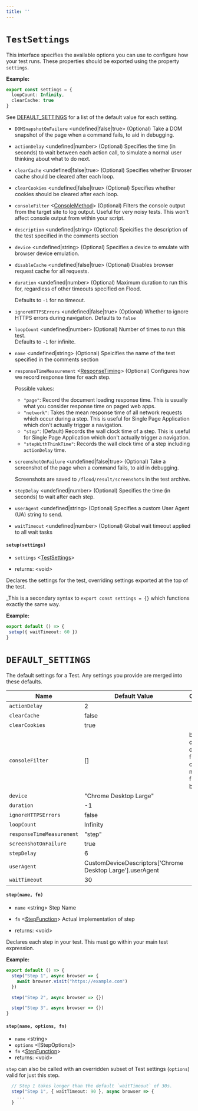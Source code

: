 ```yaml
---
title: ''
---
```

# `TestSettings`

This interface specifies the available options you can use to configure how your test runs. These properties should be exported using the property `settings`.

**Example:**

```typescript
export const settings = {
  loopCount: Infinity,
  clearCache: true
}
```

See [DEFAULT_SETTINGS] for a list of the default value for each setting.

* `DOMSnapshotOnFailure` &lt;undefined|false|true&gt; (Optional)   Take a DOM snapshot of the page when a command fails, to aid in debugging.  
* `actionDelay` &lt;undefined|number&gt; (Optional)   Specifies the time (in seconds) to wait between each action call, to simulate a normal user  
  thinking about what to do next.  
* `clearCache` &lt;undefined|false|true&gt; (Optional)   Specifies whether Brwoser cache should be cleared after each loop.  
* `clearCookies` &lt;undefined|false|true&gt; (Optional)   Specifies whether cookies should be cleared after each loop.  
* `consoleFilter` &lt;[ConsoleMethod][]&gt; (Optional)   Filters the console output from the target site to log output. Useful for very noisy tests. This won't affect console output from within your script.  
* `description` &lt;undefined|string&gt; (Optional)   Speicifies the description of the test specified in the comments section  
* `device` &lt;undefined|string&gt; (Optional)   Specifies a device to emulate with browser device emulation.  
* `disableCache` &lt;undefined|false|true&gt; (Optional)   Disables browser request cache for all requests.  
* `duration` &lt;undefined|number&gt; (Optional)   Maximum duration to run this for, regardless of other timeouts specified on Flood.  
    
  Defaults to `-1` for no timeout.  
    
* `ignoreHTTPSErrors` &lt;undefined|false|true&gt; (Optional)   Whether to ignore HTTPS errors during navigation. Defaults to `false`  
* `loopCount` &lt;undefined|number&gt; (Optional)   Number of times to run this test.  
  Defaults to `-1` for infinite.  
* `name` &lt;undefined|string&gt; (Optional)   Speicifies the name of the test specified in the comments section  
* `responseTimeMeasurement` &lt;[ResponseTiming]&gt; (Optional)   Configures how we record response time for each step.  
    
  Possible values:  
  - `"page"`: Record the document loading response time. This is usually what you consider response time on paged web apps.  
  - `"network"`: Takes the mean response time of all network requests which occur during a step. This is useful for Single Page Application which don't actually trigger a navigation.  
  - `"step"`: (Default) Records the wall clock time of a step. This is useful for Single Page Application which don't actually trigger a navigation.  
  - `"stepWithThinkTime"`: Records the wall clock time of a step including `actionDelay` time.  
    
* `screenshotOnFailure` &lt;undefined|false|true&gt; (Optional)   Take a screenshot of the page when a command fails, to aid in debugging.  
    
  Screenshots are saved to `/flood/result/screenshots` in the test archive.  
    
* `stepDelay` &lt;undefined|number&gt; (Optional)   Specifies the time (in seconds) to wait after each step.  
* `userAgent` &lt;undefined|string&gt; (Optional)   Specifies a custom User Agent (UA) string to send.  
* `waitTimeout` &lt;undefined|number&gt; (Optional)   Global wait timeout applied to all wait tasks  
#### `setup(settings)`
* `settings` &lt;[TestSettings]&gt;  

* returns: &lt;void&gt; 

Declares the settings for the test, overriding settings exported at the top of the test.

_This is a secondary syntax to `export const settings = {}` which functions exactly the same way.

**Example:**

```typescript
export default () => {
 setup({ waitTimeout: 60 })
}
```

# `DEFAULT_SETTINGS`
The default settings for a Test. Any settings you provide are merged into these defaults.

| Name                      | Default Value                                              | Comment                                                        |
| ------------------------- | ---------------------------------------------------------- | -------------------------------------------------------------- |
| `actionDelay`             | 2                                                          |                                                                |
| `clearCache`              | false                                                      |                                                                |
| `clearCookies`            | true                                                       |                                                                |
| `consoleFilter`           |  []                                                        | by default, don't filter any console messages from the browser |
| `device`                  | "Chrome Desktop Large"                                     |                                                                |
| `duration`                |  -1                                                        |                                                                |
| `ignoreHTTPSErrors`       | false                                                      |                                                                |
| `loopCount`               |  Infinity                                                  |                                                                |
| `responseTimeMeasurement` | "step"                                                     |                                                                |
| `screenshotOnFailure`     | true                                                       |                                                                |
| `stepDelay`               | 6                                                          |                                                                |
| `userAgent`               |  CustomDeviceDescriptors['Chrome Desktop Large'].userAgent |                                                                |
| `waitTimeout`             | 30                                                         |                                                                |
#### `step(name, fn)`
* `name` &lt;string&gt;  Step Name
* `fn` &lt;[StepFunction]&gt;  Actual implementation of step

* returns: &lt;void&gt; 

Declares each step in your test. This must go within your main test expression.

**Example:**

```typescript
export default () => {
  step("Step 1", async browser => {
    await browser.visit("https://example.com")
  })

  step("Step 2", async browser => {})

  step("Step 3", async browser => {})
}
```

#### `step(name, options, fn)`
* `name` &lt;string&gt;  
* `options` &lt;[StepOptions]&gt;  
* `fn` &lt;[StepFunction]&gt;  
* returns: &lt;void&gt; 

`step` can also be called with an overridden subset of Test settings (`options`) valid for just this step.

```typescript
  // Step 1 takes longer than the default `waitTimeout` of 30s.
  step("Step 1", { waitTimeout: 90 }, async browser => {
    ...
  }
```


[DEFAULT_SETTINGS]: ../../api/DSL.md#defaultsettings
[ConsoleMethod]: ../..#consolemethod
[ResponseTiming]: ../..#responsetiming
[TestSettings]: ../../api/DSL.md#testsettings
[StepFunction]: ../..#stepfunction
